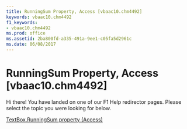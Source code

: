 ```yaml
---
title: RunningSum Property, Access [vbaac10.chm4492]
keywords: vbaac10.chm4492
f1_keywords:
- vbaac10.chm4492
ms.prod: office
ms.assetid: 2ba800fd-a335-491a-9ee1-c05fa5d2961c
ms.date: 06/08/2017
---
```



# RunningSum Property, Access [vbaac10.chm4492]

Hi there! You have landed on one of our F1 Help redirector pages. Please select the topic you were looking for below.

[TextBox.RunningSum property (Access)](http://msdn.microsoft.com/library/8918a58c-8c07-84dc-f43c-2486d54cd677%28Office.15%29.aspx)

